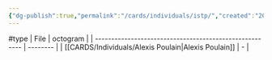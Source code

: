 ```yaml
---
{"dg-publish":true,"permalink":"/cards/individuals/istp/","created":"2023-04-29T12:10:42.146+02:00","updated":"2023-05-02T10:37:00.163+02:00"}
---
```


#type
| File                                                    | octogram |
| ------------------------------------------------------- | -------- |
| [[CARDS/Individuals/Alexis Poulain\|Alexis Poulain]] | \-       |


